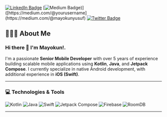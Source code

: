 
[![LinkedIn Badge](https://img.shields.io/badge/-LinkedIn-blue?style=flat-square&logo=Linkedin&logoColor=white&link=https://www.linkedin.com/in/your-profile)]([https://linkedin.com/in/mayokun-dev](https://www.linkedin.com/in/mayokun-yusuf-187a9717b/))
[![Medium Badge](https://img.shields.io/badge/-Medium-black?style=flat-square&logo=Medium&logoColor=white&link=[https://medium.com/@yourusername](https://medium.com/@mayokunyusuf)))]([https://medium.com/@yourusername](https://medium.com/@mayokunyusuf)
[![Twitter Badge](https://img.shields.io/badge/-Twitter-1DA1F2?style=flat-square&logo=Twitter&logoColor=white)](https://x.com/mayosbobo)

## 👨🏻‍💻 About Me  
### Hi there 👋 I'm Mayokun!.
I'm a passionate **Senior Mobile Developer** with over 5 years of experience building scalable mobile applications using **Kotlin**, **Java**, and **Jetpack Compose**. I currently specialize in native Android development, with additional experience in **iOS (Swift)**.

---

### 💻 Technologies & Tools

![Kotlin](https://img.shields.io/badge/Kotlin-7F52FF?style=for-the-badge&logo=kotlin&logoColor=white)
![Java](https://img.shields.io/badge/Java-007396?style=for-the-badge&logo=java&logoColor=white)
![Swift](https://img.shields.io/badge/Swift-F05138?style=for-the-badge&logo=swift&logoColor=white)
![Jetpack Compose](https://img.shields.io/badge/Jetpack%20Compose-4285F4?style=for-the-badge&logo=android&logoColor=white)
![Firebase](https://img.shields.io/badge/Firebase-FFCA28?style=for-the-badge&logo=firebase&logoColor=black)
![RoomDB](https://img.shields.io/badge/RoomDB-007396?style=for-the-badge&logo=android&logoColor=white)

---
